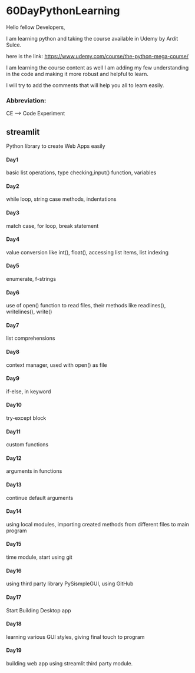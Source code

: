 # 60DayPythonLearning

Hello fellow Developers,

I am learning python and taking the course available in Udemy by Ardit Sulce.

here is the link: 
https://www.udemy.com/course/the-python-mega-course/

I am learning the course content as well I am adding my few understanding in the code and making it more robust and helpful to learn.

I will try to add the comments that will help you all to learn easily.


### Abbreviation:

CE --> Code Experiment


## streamlit
Python library to create Web Apps easily

#### Day1
basic list operations, type checking,input() function, variables
#### Day2
while loop, string case methods, indentations
#### Day3
match case, for loop, break statement
#### Day4
value conversion like int(), float(), accessing list items, list indexing
#### Day5
enumerate, f-strings
#### Day6
use of open() function to read files, their methods like readlines(), writelines(), write()
#### Day7
list comprehensions
#### Day8
context manager, used with open() as file
#### Day9
if-else, in keyword
#### Day10
try-except block
#### Day11
custom functions
#### Day12
arguments in functions
#### Day13
continue default arguments
#### Day14
using local modules, importing created methods from different files to main program
#### Day15
time module, start using git
#### Day16
using third party library PySismpleGUI, using GitHub
#### Day17
Start Building Desktop app
#### Day18
learning various GUI styles, giving final touch to program
#### Day19
building web app using streamlit third party module.